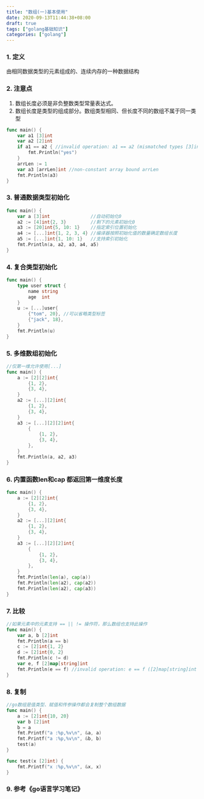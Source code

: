 ```yaml
---
title: "数组(一)基本使用"
date: 2020-09-13T11:44:38+08:00
draft: true
tags: ["golang基础知识"]
categories: ["golang"]
---
```


### 1. 定义
由相同数据类型的元素组成的、连续内存的一种数据结构
### 2. 注意点
1. 数组长度必须是非负整数类型常量表达式。
2. 数组长度是类型的组成部分。数组类型相同、但长度不同的数组不属于同一类型
```go
func main() {
	var a1 [3]int
	var a2 [2]int
	if a1 == a2 { //invalid operation: a1 == a2 (mismatched types [3]int and [2]int)
		fmt.Println("yes")
	}
	arrLen := 1
	var a3 [arrLen]int //non-constant array bound arrLen
	fmt.Println(a3)
}
```
### 3. 普通数据类型初始化
```go
func main() {
	var a [3]int               //自动初始化0
	a2 := [4]int{2, 3}         //剩下的元素初始化0
	a3 := [20]int{5, 10: 1}    //指定索引位置初始化
	a4 := [...]int{1, 2, 3, 4} //编译器按照初始化值的数量确定数组长度
	a5 := [...]int{1, 10: 1}   //支持索引初始化
	fmt.Println(a, a2, a3, a4, a5)
}
```
### 4. 复合类型初始化
```go
func main() {
	type user struct {
		name string
		age  int
	}
	u := [...]user{
		{"tom", 20}, //可以省略类型标签
		{"jack", 18},
	}
	fmt.Println(u)
}
```
### 5. 多维数组初始化
```go
//仅第一维允许使用[...]
func main() {
	a := [2][2]int{
		{1, 2},
		{3, 4},
	}
	a2 := [...][2]int{
		{1, 2},
		{3, 4},
	}
	a3 := [...][2][2]int{
		{
			{1, 2},
			{3, 4},
		},
	}
	fmt.Println(a, a2, a3)
}
```
### 6. 内置函数len和cap 都返回第一维度长度
```go
func main() {
	a := [2][2]int{
		{1, 2},
		{3, 4},
	}
	a2 := [...][2]int{
		{1, 2},
		{3, 4},
	}
	a3 := [...][2][2]int{
		{
			{1, 2},
			{3, 4},
		},
	}
	fmt.Println(len(a), cap(a))
	fmt.Println(len(a2), cap(a2))
	fmt.Println(len(a2), cap(a3))
}
```
### 7. 比较
```go
//如果元素中的元素支持 == || != 操作符，那么数组也支持此操作
func main() {
	var a, b [2]int
	fmt.Println(a == b)
	c := [2]int{1, 2}
	d := [2]int{0, 2}
	fmt.Println(c != d)
	var e, f [2]map[string]int
	fmt.Println(e == f) //invalid operation: e == f ([2]map[string]int cannot be compared)
}
```
### 8. 复制
```go
//go数组是值类型、赋值和传参操作都会复制整个数组数据
func main() {
	a := [2]int{10, 20}
	var b [2]int
	b = a
	fmt.Printf("a :%p,%v\n", &a, a)
	fmt.Printf("a :%p,%v\n", &b, b)
	test(a)
}

func test(x [2]int) {
	fmt.Printf("x :%p,%v\n", &x, x)
}
```
### 9. 参考《go语言学习笔记》